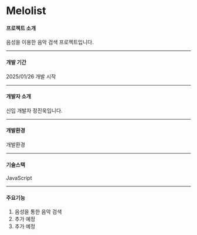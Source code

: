 # Melolist

#### 프로젝트 소개

음성을 이용한 음악 검색 프로젝트입니다.

-------

#### 개발 기간

2025/01/26 개발 시작

-------

#### 개발자 소개

신입 개발자 정진욱입니다.

-------

#### 개발환경

개발환경

-------

#### 기술스택

JavaScript

-------

#### 주요기능

  1. 음성을 통한 음악 검색
  2. 추가 예정
  3. 추가 예정
